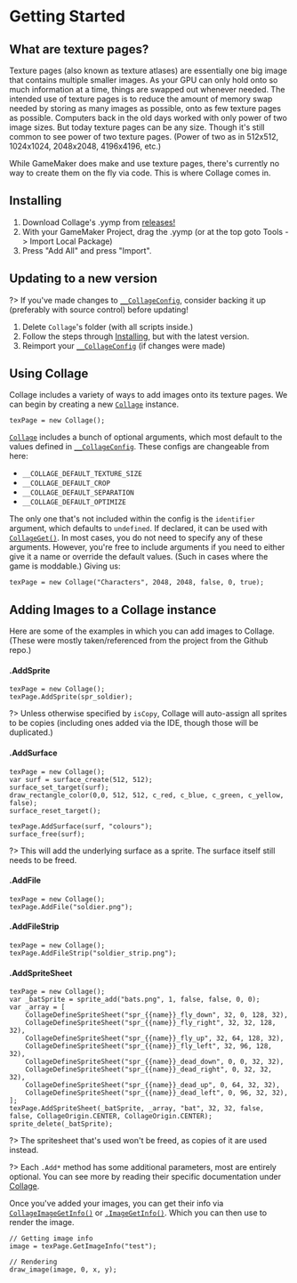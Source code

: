 # Getting Started

## What are texture pages?

Texture pages (also known as texture atlases) are essentially one big image that contains multiple smaller images. As your GPU can only hold onto so much information at a time, things are swapped out whenever needed. The intended use of texture pages is to reduce the amount of memory swap needed by storing as many images as possible, onto as few texture pages as possible.
Computers back in the old days worked with only power of two image sizes. But today texture pages can be any size. Though it's still common to see power of two texture pages. (Power of two as in 512x512, 1024x1024, 2048x2048, 4196x4196, etc.)

While GameMaker does make and use texture pages, there's currently no way to create them on the fly via code. This is where Collage comes in.

## Installing
1. Download Collage's .yymp from [releases!](https://github.com/tabularelf/Collage/releases)
2. With your GameMaker Project, drag the .yymp (or at the top goto Tools -> Import Local Package)
3. Press "Add All" and press "Import".

## Updating to a new version
?> If you've made changes to [`__CollageConfig`](configuration.md), consider backing it up (preferably with source control) before updating!

1. Delete `Collage`'s folder (with all scripts inside.)
2. Follow the steps through [Installing](#installing), but with the latest version.
3. Reimport your [`__CollageConfig`](configuration.md) (if changes were made)

## Using Collage
Collage includes a variety of ways to add images onto its texture pages. We can begin by creating a new [`Collage`](collage.md#collageidentifier-width-height-crop-separation-optimization) instance.<br>
```gml
texPage = new Collage();
```
[`Collage`](collage.md#collageidentifier-width-height-crop-separation-optimization) includes a bunch of optional arguments, which most default to the values defined in [`__CollageConfig`](configuration.md). These configs are changeable from here:<br>
- `__COLLAGE_DEFAULT_TEXTURE_SIZE`
- `__COLLAGE_DEFAULT_CROP`
- `__COLLAGE_DEFAULT_SEPARATION`
- `__COLLAGE_DEFAULT_OPTIMIZE`

The only one that's not included within the config is the `identifier` argument, which defaults to `undefined`. If declared, it can be used with [`CollageGet()`](general.md#collageget). In most cases, you do not need to specify any of these arguments.
However, you're free to include arguments if you need to either give it a name or override the default values. (Such in cases where the game is moddable.) Giving us:
```gml
texPage = new Collage("Characters", 2048, 2048, false, 0, true);
```

## Adding Images to a Collage instance
Here are some of the examples in which you can add images to Collage. (These were mostly taken/referenced from the project from the Github repo.)

<!-- tabs:start -->

#### **.AddSprite**

```gml
texPage = new Collage();
texPage.AddSprite(spr_soldier);
```

?> Unless otherwise specified by `isCopy`, Collage will auto-assign all sprites to be copies (including ones added via the IDE, though those will be duplicated.)

#### **.AddSurface**

```gml
texPage = new Collage();
var surf = surface_create(512, 512);
surface_set_target(surf);
draw_rectangle_color(0,0, 512, 512, c_red, c_blue, c_green, c_yellow, false);
surface_reset_target();

texPage.AddSurface(surf, "colours");
surface_free(surf);
```

?> This will add the underlying surface as a sprite. The surface itself still needs to be freed.

#### **.AddFile**

```gml
texPage = new Collage();
texPage.AddFile("soldier.png");
```

#### **.AddFileStrip**

```gml
texPage = new Collage();
texPage.AddFileStrip("soldier_strip.png");
```

#### **.AddSpriteSheet**

```gml
texPage = new Collage();
var _batSprite = sprite_add("bats.png", 1, false, false, 0, 0);
var _array = [
	CollageDefineSpriteSheet("spr_{{name}}_fly_down", 32, 0, 128, 32),
	CollageDefineSpriteSheet("spr_{{name}}_fly_right", 32, 32, 128, 32),
	CollageDefineSpriteSheet("spr_{{name}}_fly_up", 32, 64, 128, 32),
	CollageDefineSpriteSheet("spr_{{name}}_fly_left", 32, 96, 128, 32),
	CollageDefineSpriteSheet("spr_{{name}}_dead_down", 0, 0, 32, 32),
	CollageDefineSpriteSheet("spr_{{name}}_dead_right", 0, 32, 32, 32),
	CollageDefineSpriteSheet("spr_{{name}}_dead_up", 0, 64, 32, 32),
	CollageDefineSpriteSheet("spr_{{name}}_dead_left", 0, 96, 32, 32),
];
texPage.AddSpriteSheet(_batSprite, _array, "bat", 32, 32, false, false, CollageOrigin.CENTER, CollageOrigin.CENTER);
sprite_delete(_batSprite);
```

?> The spritesheet that's used won't be freed, as copies of it are used instead.

<!-- tabs:end -->

?> Each `.Add*` method has some additional parameters, most are entirely optional. You can see more by reading their specific documentation under [Collage](collage.md).

Once you've added your images, you can get their info via [`CollageImageGetInfo()`](image.md#collageimagegetinfoidentifier) or [`.ImageGetInfo()`](collage.md#imagegetinfoidentifier). Which you can then use to render the image.
```gml
// Getting image info
image = texPage.GetImageInfo("test");

// Rendering
draw_image(image, 0, x, y);
```